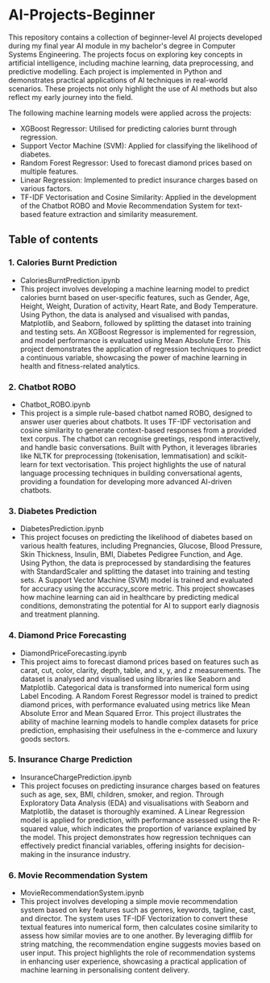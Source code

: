 # AI-Projects-Beginner
This repository contains a collection of beginner-level AI projects developed during my final year AI module in my bachelor's degree in Computer Systems Engineering. The projects focus on exploring key concepts in artificial intelligence, including machine learning, data preprocessing, and predictive modelling. Each project is implemented in Python and demonstrates practical applications of AI techniques in real-world scenarios. These projects not only highlight the use of AI methods but also reflect my early journey into the field.

The following machine learning models were applied across the projects:

- XGBoost Regressor: Utilised for predicting calories burnt through regression.
- Support Vector Machine (SVM): Applied for classifying the likelihood of diabetes.
- Random Forest Regressor: Used to forecast diamond prices based on multiple features.
- Linear Regression: Implemented to predict insurance charges based on various factors.
- TF-IDF Vectorisation and Cosine Similarity: Applied in the development of the Chatbot ROBO and Movie Recommendation System for text-based feature extraction and similarity measurement.

## Table of contents

### 1. Calories Burnt Prediction 
- CaloriesBurntPrediction.ipynb
- This project involves developing a machine learning model to predict calories burnt based on user-specific features, such as Gender, Age, Height, Weight, Duration of activity, Heart Rate, and Body Temperature. Using Python, the data is analysed and visualised with pandas, Matplotlib, and Seaborn, followed by splitting the dataset into training and testing sets. An XGBoost Regressor is implemented for regression, and model performance is evaluated using Mean Absolute Error. This project demonstrates the application of regression techniques to predict a continuous variable, showcasing the power of machine learning in health and fitness-related analytics.

### 2. Chatbot ROBO
- Chatbot_ROBO.ipynb
- This project is a simple rule-based chatbot named ROBO, designed to answer user queries about chatbots. It uses TF-IDF vectorisation and cosine similarity to generate context-based responses from a provided text corpus. The chatbot can recognise greetings, respond interactively, and handle basic conversations. Built with Python, it leverages libraries like NLTK for preprocessing (tokenisation, lemmatisation) and scikit-learn for text vectorisation. This project highlights the use of natural language processing techniques in building conversational agents, providing a foundation for developing more advanced AI-driven chatbots.

### 3. Diabetes Prediction
- DiabetesPrediction.ipynb
- This project focuses on predicting the likelihood of diabetes based on various health features, including Pregnancies, Glucose, Blood Pressure, Skin Thickness, Insulin, BMI, Diabetes Pedigree Function, and Age. Using Python, the data is preprocessed by standardising the features with StandardScaler and splitting the dataset into training and testing sets. A Support Vector Machine (SVM) model is trained and evaluated for accuracy using the accuracy_score metric. This project showcases how machine learning can aid in healthcare by predicting medical conditions, demonstrating the potential for AI to support early diagnosis and treatment planning.

### 4. Diamond Price Forecasting 
- DiamondPriceForecasting.ipynb
- This project aims to forecast diamond prices based on features such as carat, cut, color, clarity, depth, table, and x, y, and z measurements. The dataset is analysed and visualised using libraries like Seaborn and Matplotlib. Categorical data is transformed into numerical form using Label Encoding. A Random Forest Regressor model is trained to predict diamond prices, with performance evaluated using metrics like Mean Absolute Error and Mean Squared Error. This project illustrates the ability of machine learning models to handle complex datasets for price prediction, emphasising their usefulness in the e-commerce and luxury goods sectors.

### 5. Insurance Charge Prediction 
- InsuranceChargePrediction.ipynb
- This project focuses on predicting insurance charges based on features such as age, sex, BMI, children, smoker, and region. Through Exploratory Data Analysis (EDA) and visualisations with Seaborn and Matplotlib, the dataset is thoroughly examined. A Linear Regression model is applied for prediction, with performance assessed using the R-squared value, which indicates the proportion of variance explained by the model. This project demonstrates how regression techniques can effectively predict financial variables, offering insights for decision-making in the insurance industry.

### 6. Movie Recommendation System
- MovieRecommendationSystem.ipynb
- This project involves developing a simple movie recommendation system based on key features such as genres, keywords, tagline, cast, and director. The system uses TF-IDF Vectorization to convert these textual features into numerical form, then calculates cosine similarity to assess how similar movies are to one another. By leveraging difflib for string matching, the recommendation engine suggests movies based on user input. This project highlights the role of recommendation systems in enhancing user experience, showcasing a practical application of machine learning in personalising content delivery.
